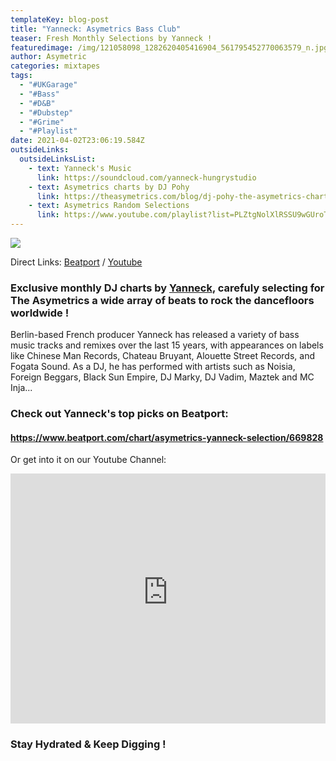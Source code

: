 ```yaml
---
templateKey: blog-post
title: "Yanneck: Asymetrics Bass Club"
teaser: Fresh Monthly Selections by Yanneck !
featuredimage: /img/121058098_1282620405416904_561795452770063579_n.jpg
author: Asymetric
categories: mixtapes
tags:
  - "#UKGarage"
  - "#Bass"
  - "#D&B"
  - "#Dubstep"
  - "#Grime"
  - "#Playlist"
date: 2021-04-02T23:06:19.584Z
outsideLinks:
  outsideLinksList:
    - text: Yanneck's Music
      link: https://soundcloud.com/yanneck-hungrystudio
    - text: Asymetrics charts by DJ Pohy
      link: https://theasymetrics.com/blog/dj-pohy-the-asymetrics-charts-march-2021/
    - text: Asymetrics Random Selections
      link: https://www.youtube.com/playlist?list=PLZtgNolXlRSSU9wGUroTgURHYtRGpccEq
---
```

![](/img/121058098_1282620405416904_561795452770063579_n.jpg)

Direct Links: [Beatport](https://www.beatport.com/chart/asymetrics-yanneck-selection/669828) / [Youtube](https://youtube.com/playlist?list=PLZtgNolXlRSRRe02XjDe1n5Kz4sV6Y03a)

### Exclusive monthly DJ charts by [Yanneck](https://www.facebook.com/yanneckmusic), carefuly selecting for The Asymetrics a wide array of beats to rock the dancefloors worldwide ! 

Berlin-based French producer Yanneck has released a variety of bass music tracks and remixes over the last 15 years, with appearances on labels like Chinese Man Records, Chateau Bruyant, Alouette Street Records, and Fogata Sound. As a DJ, he has performed with artists such as Noisia, Foreign Beggars, Black Sun Empire, DJ Marky, DJ Vadim, Maztek and MC Inja...

### Check out Yanneck's top picks on Beatport:

#### <https://www.beatport.com/chart/asymetrics-yanneck-selection/669828>

Or get into it on our Youtube Channel:

<iframe width="100%" height="400" src="https://www.youtube-nocookie.com/embed/videoseries?list=PLZtgNolXlRSRRe02XjDe1n5Kz4sV6Y03a" frameborder="0" allow="accelerometer; autoplay; clipboard-write; encrypted-media; gyroscope; picture-in-picture" allowfullscreen referrerpolicy="origin"></iframe>

<br>

### Stay Hydrated & Keep Digging !